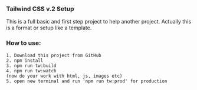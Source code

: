 ### Tailwind CSS v.2 Setup 
This is a full basic and first step project to help another project. Actually this is a format or setup like a template.

### How to use:
    1. Download this project from GitHub
    2. npm install
    3. npm run tw:build
    4. npm run tw:watch
    (now do your work with html, js, images etc)
    5. open new terminal and run 'npm run tw:prod' for production 
